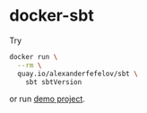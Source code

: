 # docker-sbt

Try

```bash
docker run \
  --rm \
  quay.io/alexanderfefelov/sbt \
    sbt sbtVersion
```

or run [demo project](demo).
